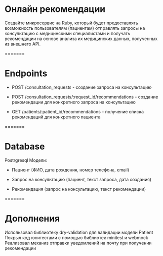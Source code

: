 
# Онлайн рекомендации

Создайте микросервис на Ruby, который будет предоставлять возможность пользователям (пациентам) отправлять запросы на консультацию с медицинскими специалистами и получать рекомендации на основе анализа их медицинских данных, полученных из внешнего API.

=======
# Endpoints
- POST /consultation_requests - создание запроса на консультацию

- POST /consultation_requests/:request_id/recommendations - создание рекомендации для конкретного запроса на консультацию

- GET /patients/:patient_id/recommendations - получение списка рекомендаций для конкретного пациента

=======
# Database
Postrgresql
Модели:
- Пациент (ФИО, дата рождения, номер телефона, email)

- Запрос на консультацию (пациент, текст запроса, дата создания) 

- Рекомендация (запрос на консультацию, текст рекомендации)
  
=======
# Дополнения
Использовал библиотеку dry-validation для валидации модели Patient
Покрыл код юнитестами с помощью библиотек minitest и webmock
Реализовал механиз отправки уведомлений на почту при получении рекомендации
